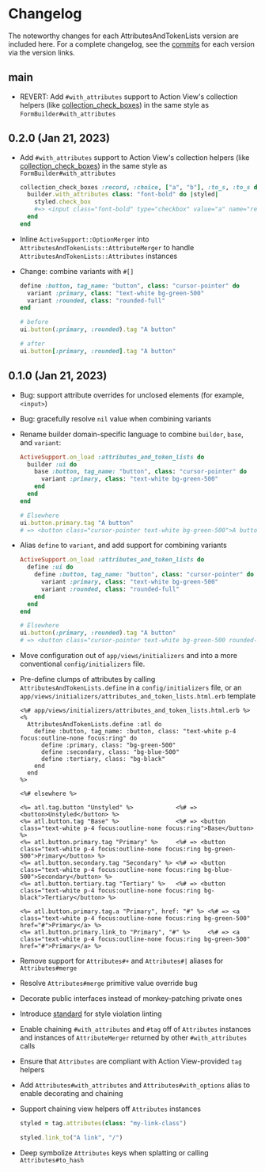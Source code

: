 # Changelog

The noteworthy changes for each AttributesAndTokenLists version are
included here. For a complete changelog, see the [commits] for each version via
the version links.

[commits]: https://github.com/seanpdoyle/attributes_and_token_lists

## main

* REVERT: Add `#with_attributes` support to Action View's collection helpers (like [collection_check_boxes][]) in the same style as `FormBuilder#with_attributes`

## 0.2.0 (Jan 21, 2023)

* Add `#with_attributes` support to Action View's collection helpers (like [collection_check_boxes][]) in the same style as `FormBuilder#with_attributes`

  ```ruby
  collection_check_boxes :record, :choice, ["a", "b"], :to_s, :to_s do |builder|
    builder.with_attributes class: "font-bold" do |styled|
      styled.check_box
      #=> <input class="font-bold" type="checkbox" value="a" name="record[choice][]" id="record_choice_a" />
    end
  end
  ```

  [collection_check_boxes]: https://edgeapi.rubyonrails.org/classes/ActionView/Helpers/FormOptionsHelper.html#method-i-collection_check_boxes

* Inline `ActiveSupport::OptionMerger` into `AttributesAndTokenLists::AttributeMerger` to handle `AttributesAndTokenLists::Attributes` instances

* Change: combine variants with `#[]`

    ```ruby
    define :button, tag_name: "button", class: "cursor-pointer" do
      variant :primary, class: "text-white bg-green-500"
      variant :rounded, class: "rounded-full"
    end

    # before
    ui.button(:primary, :rounded).tag "A button"

    # after
    ui.button[:primary, :rounded].tag "A button"
    ```

## 0.1.0 (Jan 21, 2023)

* Bug: support attribute overrides for unclosed elements (for example,
  `<input>`)

* Bug: gracefully resolve `nil` value when combining variants

* Rename builder domain-specific language to combine `builder`, `base`, and
  `variant`:

    ```ruby
    ActiveSupport.on_load :attributes_and_token_lists do
      builder :ui do
        base :button, tag_name: "button", class: "cursor-pointer" do
          variant :primary, class: "text-white bg-green-500"
        end
      end
    end

    # Elsewhere
    ui.button.primary.tag "A button"
    # => <button class="cursor-pointer text-white bg-green-500">A button</button>
    ```


* Alias `define` to `variant`, and add support for combining variants

    ```ruby
    ActiveSupport.on_load :attributes_and_token_lists do
      define :ui do
        define :button, tag_name: "button", class: "cursor-pointer" do
          variant :primary, class: "text-white bg-green-500"
          variant :rounded, class: "rounded-full"
        end
      end
    end

    # Elsewhere
    ui.button(:primary, :rounded).tag "A button"
    # => <button class="cursor-pointer text-white bg-green-500 rounded-full">A button</button>
    ```

* Move configuration out of `app/views/initializers` and into a more
  conventional `config/initializers` file.

* Pre-define clumps of attributes by calling `AttributesAndTokenLists.define` in
  a `config/initializers` file, or an
  `app/views/initializers/attributes_and_token_lists.html.erb` template

  ```erb
  <%# app/views/initializers/attributes_and_token_lists.html.erb %>
  <%
    AttributesAndTokenLists.define :atl do
      define :button, tag_name: :button, class: "text-white p-4 focus:outline-none focus:ring" do
        define :primary, class: "bg-green-500"
        define :secondary, class: "bg-blue-500"
        define :tertiary, class: "bg-black"
      end
    end
  %>

  <%# elsewhere %>

  <%= atl.tag.button "Unstyled" %>            <%# => <button>Unstyled</button> %>
  <%= atl.button.tag "Base" %>                <%# => <button class="text-white p-4 focus:outline-none focus:ring">Base</button> %>
  <%= atl.button.primary.tag "Primary" %>     <%# => <button class="text-white p-4 focus:outline-none focus:ring bg-green-500">Primary</button> %>
  <%= atl.button.secondary.tag "Secondary" %> <%# => <button class="text-white p-4 focus:outline-none focus:ring bg-blue-500">Secondary</button> %>
  <%= atl.button.tertiary.tag "Tertiary" %>   <%# => <button class="text-white p-4 focus:outline-none focus:ring bg-black">Tertiary</button> %>

  <%= atl.button.primary.tag.a "Primary", href: "#" %> <%# => <a class="text-white p-4 focus:outline-none focus:ring bg-green-500" href="#">Primary</a> %>
  <%= atl.button.primary.link_to "Primary", "#" %>     <%# => <a class="text-white p-4 focus:outline-none focus:ring bg-green-500" href="#">Primary</a> %>
  ```

* Remove support for `Attributes#+` and `Attributes#|` aliases for
  `Attributes#merge`

* Resolve `Attributes#merge` primitive value override bug

* Decorate public interfaces instead of monkey-patching private ones

* Introduce [standard](https://github.com/testdouble/standard) for style
  violation linting

* Enable chaining `#with_attributes` and `#tag` off of `Attributes` instances
  and instances of `AttributeMerger` returned by other `#with_attributes` calls

* Ensure that `Attributes` are compliant with Action View-provided `tag` helpers

* Add `Attributes#with_attributes` and `Attributes#with_options` alias to enable
  decorating and chaining

* Support chaining view helpers off `Attributes` instances

  ```ruby
  styled = tag.attributes(class: "my-link-class")

  styled.link_to("A link", "/")
  ```

* Deep symbolize `Attributes` keys when splatting or calling
  `Attributes#to_hash`
